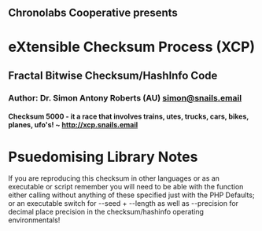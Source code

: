 ## Chronolabs Cooperative presents
# eXtensible Checksum Process (XCP) 
## Fractal Bitwise Checksum/HashInfo Code
### Author: Dr. Simon Antony Roberts (AU) <simon@snails.email>

#### Checksum 5000 - it a race that involves trains, utes, trucks, cars, bikes, planes, ufo's! ~ http://xcp.snails.email

# Psuedomising Library Notes

If you are reproducing this checksum in other languages or as an executable or script remember you will need to be able with the function either calling without anything of these specified just with the PHP Defaults; or an executable switch for --seed + --length as well as --precision for decimal place precision in the checksum/hashinfo operating environmentals!
